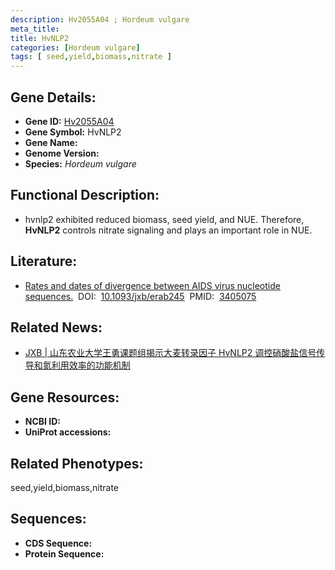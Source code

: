 ```yaml
---
description: Hv2055A04 ; Hordeum vulgare
meta_title:
title: HvNLP2
categories: [Hordeum vulgare]
tags: [ seed,yield,biomass,nitrate ]
---
```


## Gene Details:
- **Gene ID:**	[Hv2055A04]()
- **Gene Symbol:** HvNLP2
- **Gene Name:** 
- **Genome Version:** []()
- **Species:** *Hordeum vulgare*

## Functional Description:
   - hvnlp2 exhibited reduced biomass, seed yield, and NUE.  Therefore, **HvNLP2** controls nitrate signaling and plays an important role in NUE.

## Literature:
   - [Rates and dates of divergence between AIDS virus nucleotide sequences.]( https://academic.oup.com/jxb/article/73/3/770/6288465)&nbsp;&nbsp;DOI:&nbsp;&nbsp;[10.1093/jxb/erab245](https://academic.oup.com/jxb/article/73/3/770/6288465)&nbsp;&nbsp;PMID:&nbsp;&nbsp;[3405075](https://pubmed.ncbi.nlm.nih.gov/3405075/)

## Related News:
   - [JXB | 山东农业大学王勇课题组揭示大麦转录因子 HvNLP2 调控硝酸盐信号传导和氮利用效率的功能机制](https://mp.weixin.qq.com/s?__biz=Mzg3MDEwNDEyMg==&mid=2247511306&idx=5&sn=5f05d2d6f612dfa4a458f333dfee3ea8&chksm=ce90005ff9e789497602fa9e2d20be3d8c5bf512ce867eaff6afc06f68869abe892fd7e683c0&scene=27#wechat_redirect)

## Gene Resources:
- **NCBI ID:** [](https://www.ncbi.nlm.nih.gov/gene/?term=)
- **UniProt accessions:** [](https://www.uniprot.org/uniprotkb//entry)

## Related Phenotypes:
seed,yield,biomass,nitrate

## Sequences:
- **CDS Sequence:**
- **Protein Sequence:**
